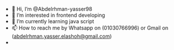 - 👋 Hi, I’m @Abdelrhman-yasser98
- 👀 I’m interested in frontend developing
- 🌱 I’m currently learning java script
- 📫 How to reach me by Whatsapp on (01030766996) or Gmail on (abdelrhman.yasser.elashoh@gmail.com)
- 

<!---
Abdelrhman-yasser98/Abdelrhman-yasser98 is a ✨ special ✨ repository because its `README.md` (this file) appears on your GitHub profile.
You can click the Preview link to take a look at your changes.
--->
